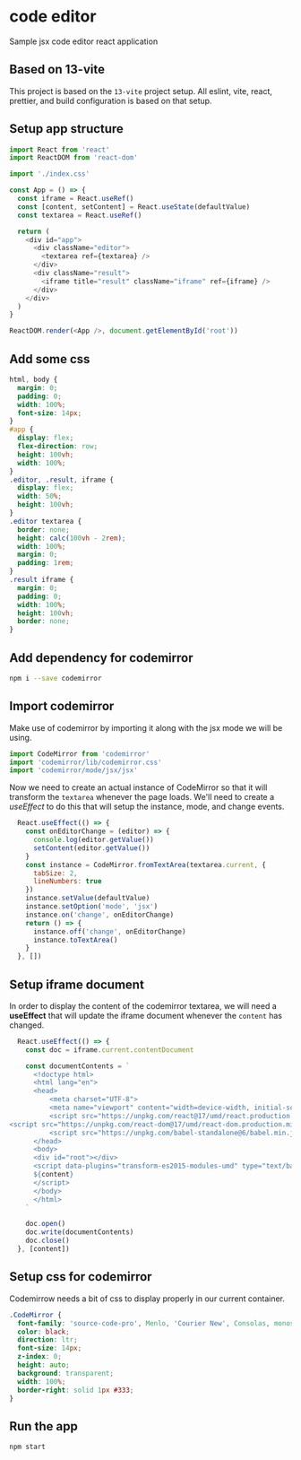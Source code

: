 # code editor

Sample jsx code editor react application

## Based on 13-vite

This project is based on the `13-vite` project setup. All eslint, vite, react, prettier, and build configuration is based on that setup.

## Setup app structure

```javascript
import React from 'react'
import ReactDOM from 'react-dom'

import './index.css'

const App = () => {
  const iframe = React.useRef()
  const [content, setContent] = React.useState(defaultValue)
  const textarea = React.useRef()

  return (
    <div id="app">
      <div className="editor">
        <textarea ref={textarea} />
      </div>
      <div className="result">
        <iframe title="result" className="iframe" ref={iframe} />
      </div>
    </div>
  )
}

ReactDOM.render(<App />, document.getElementById('root'))
```

## Add some css

```css
html, body {
  margin: 0;
  padding: 0;
  width: 100%;
  font-size: 14px;
}
#app {
  display: flex;
  flex-direction: row;
  height: 100vh;
  width: 100%;
}
.editor, .result, iframe {
  display: flex;
  width: 50%;
  height: 100vh;
}
.editor textarea {
  border: none;
  height: calc(100vh - 2rem);
  width: 100%;
  margin: 0;
  padding: 1rem;
}
.result iframe {
  margin: 0;
  padding: 0;
  width: 100%;
  height: 100vh;
  border: none;
}
```

## Add dependency for codemirror

```bash
npm i --save codemirror
```

## Import codemirror

Make use of codemirror by importing it along with the jsx mode we will be using.

```javascript
import CodeMirror from 'codemirror'
import 'codemirror/lib/codemirror.css'
import 'codemirror/mode/jsx/jsx'
```

Now we need to create an actual instance of CodeMirror so that it will transform the `textarea` whenever the page loads. We'll need to create a *useEffect* to do this that will setup the instance, mode, and change events.

```javascript
  React.useEffect(() => {
    const onEditorChange = (editor) => {
      console.log(editor.getValue())
      setContent(editor.getValue())
    }
    const instance = CodeMirror.fromTextArea(textarea.current, {
      tabSize: 2,
      lineNumbers: true
    })
    instance.setValue(defaultValue)
    instance.setOption('mode', 'jsx')
    instance.on('change', onEditorChange)
    return () => {
      instance.off('change', onEditorChange)
      instance.toTextArea()
    }
  }, [])
```

## Setup iframe document

In order to display the content of the codemirror textarea, we will need a **useEffect** that will update the iframe document whenever the `content` has changed.

```javascript
  React.useEffect(() => {
    const doc = iframe.current.contentDocument

    const documentContents = `
      <!doctype html>
      <html lang="en">
      <head>
          <meta charset="UTF-8">
          <meta name="viewport" content="width=device-width, initial-scale=1.0">
          <script src="https://unpkg.com/react@17/umd/react.production.min.js" crossorigin></script>
<script src="https://unpkg.com/react-dom@17/umd/react-dom.production.min.js" crossorigin></script>
          <script src="https://unpkg.com/babel-standalone@6/babel.min.js"></script>
      </head>
      <body>
      <div id="root"></div>
      <script data-plugins="transform-es2015-modules-umd" type="text/babel">
      ${content}
      </script>
      </body>
      </html>
    `

    doc.open()
    doc.write(documentContents)
    doc.close()
  }, [content])
```

## Setup css for codemirror

Codemirrow needs a bit of css to display properly in our current container.

```css
.CodeMirror {
  font-family: 'source-code-pro', Menlo, 'Courier New', Consolas, monospace;
  color: black;
  direction: ltr;
  font-size: 14px;
  z-index: 0;
  height: auto;
  background: transparent;
  width: 100%;
  border-right: solid 1px #333;
}
```

## Run the app

```bash
npm start
```

